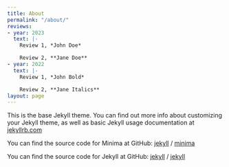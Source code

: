 ```yaml
---
title: About
permalink: "/about/"
reviews:
- year: 2023
  text: |-
    Review 1, *John Doe*

    Review 2, **Jane Doe**
- year: 2022
  text: |-
    Review 1, *John Bold*

    Review 2, **Jane Italics**
layout: page
---
```


This is the base Jekyll theme. You can find out more info about customizing your Jekyll theme, as well as basic Jekyll usage documentation at [jekyllrb.com](https://jekyllrb.com/)

You can find the source code for Minima at GitHub:
[jekyll][jekyll-organization] /
[minima](https://github.com/jekyll/minima)

You can find the source code for Jekyll at GitHub:
[jekyll][jekyll-organization] /
[jekyll](https://github.com/jekyll/jekyll)


[jekyll-organization]: https://github.com/jekyll
